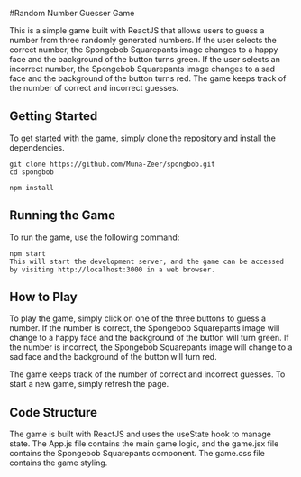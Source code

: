 #Random Number Guesser Game 

This is a simple game built with ReactJS that allows users to guess a number from three randomly generated numbers. If the user selects the correct number, the Spongebob Squarepants image changes to a happy face and the background of the button turns green. If the user selects an incorrect number, the Spongebob Squarepants image changes to a sad face and the background of the button turns red. The game keeps track of the number of correct and incorrect guesses.

##  Getting Started
To get started with the game, simply clone the repository and install the dependencies.

```
git clone https://github.com/Muna-Zeer/spongbob.git
cd spongbob

npm install
```
## Running the Game
To run the game, use the following command:

```
npm start
This will start the development server, and the game can be accessed by visiting http://localhost:3000 in a web browser.
```
## How to Play
To play the game, simply click on one of the three buttons to guess a number. If the number is correct, the Spongebob Squarepants image will change to a happy face and the background of the button will turn green. If the number is incorrect, the Spongebob Squarepants image will change to a sad face and the background of the button will turn red.

The game keeps track of the number of correct and incorrect guesses. To start a new game, simply refresh the page.

## Code Structure
The game is built with ReactJS and uses the useState hook to manage state. The App.js file contains the main game logic, and the game.jsx file contains the Spongebob Squarepants component. The game.css file contains the game styling.
